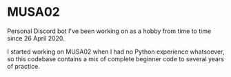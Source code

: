 # MUSA02
Personal Discord bot I've been working on as a hobby from time to time since 26 April 2020.

I started working on MUSA02 when I had no Python experience whatsoever, so this codebase contains a mix of complete beginner code to several years of practice.
